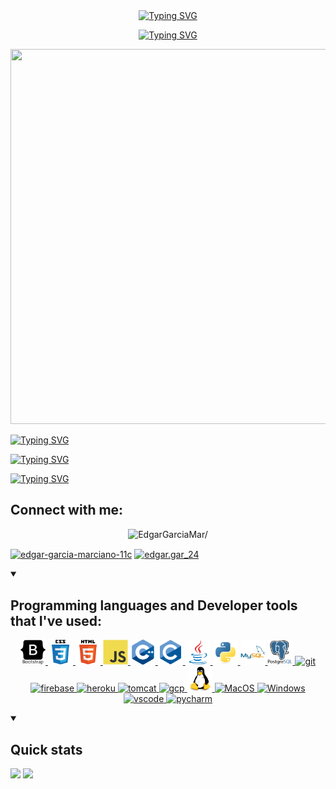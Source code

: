 <div align="center">
<a href="https://git.io/typing-svg"><img src="https://readme-typing-svg.herokuapp.com?font=Lobster&size=30&pause=1000&color=0C57A2&center=true&width=435&lines=Hi+%F0%9F%91%8B%2C+I'm+Edgar" alt="Typing SVG" /></a>


<a href="https://git.io/typing-svg"><img src="https://readme-typing-svg.herokuapp.com?font=Lobster&size=30&pause=1000&color=0C57A2&center=true&vCenter=true&width=435&lines=A+passionate+Programmer+from++%F0%9F%87%B2%F0%9F%87%BD+" alt="Typing SVG" /></a>
</div>




<p align = "center"><img src = "https://github.com/EdgarGarciaMar/EdgarGarciaMar/blob/main/G.gif" width="900" height="600"/></p>


<a href="https://git.io/typing-svg"><img src="https://readme-typing-svg.herokuapp.com?font=Lobster&size=30&pause=1000&color=0C57A2&width=435&lines=-I%E2%80%99m+currently+learning+Python+%F0%9F%90%8D" alt="Typing SVG" /></a>

<a href="https://git.io/typing-svg"><img src="https://readme-typing-svg.herokuapp.com?font=Lobster&size=30&pause=1000&color=0C57A2&width=435&lines=-All+of+my+projects+are+available+%F0%9F%91%87" alt="Typing SVG" /></a>

<a href="https://git.io/typing-svg"><img src="https://readme-typing-svg.herokuapp.com?font=Lobster&size=30&pause=1000&color=0C57A2&width=435&lines=-I+love+motorsport+%F0%9F%8F%8E" alt="Typing SVG" /></a>



<h2 align="left">Connect with me:</h2>
<p align="center"> <img src=https://komarev.com/ghpvc/?username=EdgarGarciaMar&color=brightgreen&style=plastic alt=EdgarGarciaMar/> </p>
<p align="left">
<a href="https://linkedin.com/in/edgar-garcia-marciano-11c" target="blank"><img align="center" src="https://raw.githubusercontent.com/rahuldkjain/github-profile-readme-generator/master/src/images/icons/Social/linked-in-alt.svg" alt="edgar-garcia-marciano-11c" height="30" width="40" /></a>
<a href="https://instagram.com/edgar.gar_24" target="blank"><img align="center" src="https://raw.githubusercontent.com/rahuldkjain/github-profile-readme-generator/master/src/images/icons/Social/instagram.svg" alt="edgar.gar_24" height="30" width="40" /></a>
</p>
<details open="">
  <summary><h2>Programming languages and Developer tools that I've used:</h2></summary>

  <p align="center">
      <a href="https://getbootstrap.com" target="_blank" rel="noreferrer">
        <img
          src="https://raw.githubusercontent.com/devicons/devicon/master/icons/bootstrap/bootstrap-plain-wordmark.svg"
          alt="bootstrap"
          width="40"
          height="40"
        />
      </a>
      <a href="https://www.w3schools.com/css/" target="_blank" rel="noreferrer">
        <img
          src="https://raw.githubusercontent.com/devicons/devicon/master/icons/css3/css3-original-wordmark.svg"
          alt="css3"
          width="40"
          height="40"
        />
      </a>
      <a href="https://www.w3.org/html/" target="_blank" rel="noreferrer">
        <img
          src="https://raw.githubusercontent.com/devicons/devicon/master/icons/html5/html5-original-wordmark.svg"
          alt="html5"
          width="40"
          height="40"
        />
      </a>
      <a
        href="https://developer.mozilla.org/en-US/docs/Web/JavaScript"
        target="_blank"
        rel="noreferrer"
      >
        <img
          src="https://raw.githubusercontent.com/devicons/devicon/master/icons/javascript/javascript-original.svg"
          alt="javascript"
          width="40"
          height="40"
        />
      </a>
      <a href="https://www.w3schools.com/cpp/" target="_blank" rel="noreferrer">
        <img
          src="https://raw.githubusercontent.com/devicons/devicon/master/icons/cplusplus/cplusplus-original.svg"
          alt="cplusplus"
          width="40"
          height="40"
        />
      </a>
      <a href="https://www.cprogramming.com/" target="_blank" rel="noreferrer">
        <img
          src="https://raw.githubusercontent.com/devicons/devicon/master/icons/c/c-original.svg"
          alt="c"
          width="40"
          height="40"
        />
      </a>
      <a href="https://www.java.com" target="_blank" rel="noreferrer">
        <img
          src="https://raw.githubusercontent.com/devicons/devicon/master/icons/java/java-original.svg"
          alt="java"
          width="40"
          height="40"
        />
      </a>
      <a href="https://www.python.org" target="_blank" rel="noreferrer">
        <img
          src="https://raw.githubusercontent.com/devicons/devicon/master/icons/python/python-original.svg"
          alt="python"
          width="40"
          height="40"
        />
      </a>
      <a href="https://www.mysql.com/" target="_blank" rel="noreferrer">
        <img
          src="https://raw.githubusercontent.com/devicons/devicon/master/icons/mysql/mysql-original-wordmark.svg"
          alt="mysql"
          width="40"
          height="40"
        />
      </a>
      <a href="https://www.postgresql.org" target="_blank" rel="noreferrer">
        <img
          src="https://raw.githubusercontent.com/devicons/devicon/master/icons/postgresql/postgresql-original-wordmark.svg"
          alt="postgresql"
          width="40"
          height="40"
        />
      </a>
      <a href="https://git-scm.com/" target="_blank" rel="noreferrer">
        <img
          src="https://www.vectorlogo.zone/logos/git-scm/git-scm-icon.svg"
          alt="git"
          width="40"
          height="40"
        />
      </a>
      <a href="https://firebase.google.com/" target="_blank" rel="noreferrer">
        <img
          src="https://www.vectorlogo.zone/logos/firebase/firebase-icon.svg"
          alt="firebase"
          width="40"
          height="40"
        />
      </a>
      <a href="https://heroku.com" target="_blank" rel="noreferrer">
        <img
          src="https://www.vectorlogo.zone/logos/heroku/heroku-icon.svg"
          alt="heroku"
          width="40"
          height="40"
        />
      </a>
      <a href="https://tomcat.apache.org/" target="_blank" rel="noreferrer">
        <img
          src="https://cdn.jsdelivr.net/gh/devicons/devicon/icons/tomcat/tomcat-original-wordmark.svg"
          alt="tomcat"
          width="40"
          height="40"
        />
      </a>
      <a href="https://cloud.google.com" target="_blank" rel="noreferrer">
        <img
          src="https://www.vectorlogo.zone/logos/google_cloud/google_cloud-icon.svg"
          alt="gcp"
          width="40"
          height="40"
        />
      </a>
      <a href="https://www.linux.org/" target="_blank" rel="noreferrer">
        <img
          src="https://raw.githubusercontent.com/devicons/devicon/master/icons/linux/linux-original.svg"
          alt="linux"
          width="40"
          height="40"
        />
      </a>
      <a href="https://www.apple.com/mx/" target="_blank" rel="noreferrer">
        <img
          src="https://cdn.jsdelivr.net/gh/devicons/devicon/icons/apple/apple-original.svg"
          alt="MacOS"
          width="40"
          height="40"
        />
      </a>
      <a
        href="https://www.microsoft.com/es-es/software-download/windows10ISO"
        target="_blank"
        rel="noreferrer"
      >
        <img
          src="https://cdn.jsdelivr.net/gh/devicons/devicon/icons/windows8/windows8-original.svg"
          alt="Windows"
          width="40"
          height="40"
        />
      </a>
      <a
        href="https://code.visualstudio.com/download"
        target="_blank"
        rel="noreferrer"
      >
        <img
          src="https://cdn.jsdelivr.net/gh/devicons/devicon/icons/vscode/vscode-original-wordmark.svg"
          alt="vscode"
          width="40"
          height="40"
        />
      </a>
      <a
        href="https://www.jetbrains.com/es-es/pycharm/download/#section=windows"
        target="_blank"
        rel="noreferrer"
      >
        <img
          src="https://cdn.jsdelivr.net/gh/devicons/devicon/icons/pycharm/pycharm-original-wordmark.svg"
          alt="pycharm"
          width="50"
          height="50"
        />
      </a>
    </p>
</details>
  <details open="">
  <summary><h2>Quick stats</h2></summary>
    
  
  <picture>
<source 
  srcset="https://github-readme-stats.vercel.app/api/top-langs?username=EdgarGarciaMar&show_icons=true&theme=tokyonight"
  media="(prefers-color-scheme: dark)"
/>
<source
  srcset="https://github-readme-stats.vercel.app/api?username=EdgarGarciaMar&show_icons=true"
  media="(prefers-color-scheme: light), (prefers-color-scheme: no-preference)"
/>
<img src="https://github-readme-stats.vercel.app/api?username=EdgarGarciaMar&show_icons=true" />
</picture>
  
  
  <picture>
<source 
  srcset="https://github-readme-stats.vercel.app/api?username=EdgarGarciaMar&show_icons=true&theme=tokyonight"
  media="(prefers-color-scheme: dark)"
/>
<source
  srcset="https://github-readme-stats.vercel.app/api?username=EdgarGarciaMar&show_icons=true"
  media="(prefers-color-scheme: light), (prefers-color-scheme: no-preference)"
/>
<img src="https://github-readme-stats.vercel.app/api?username=EdgarGarciaMar&show_icons=true" />
</picture>
  

</details>
